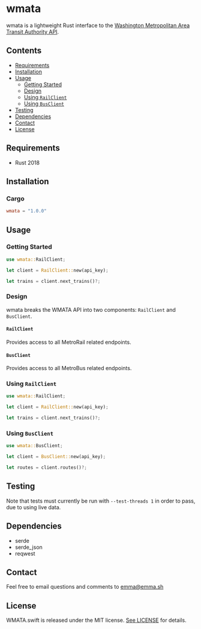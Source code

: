 # wmata
wmata is a lightweight Rust interface to the [Washington Metropolitan Area Transit Authority API](https://developer.wmata.com).

## Contents
- [Requirements](#requirements)
- [Installation](#installation)
- [Usage](#usage)
    - [Getting Started](#getting-started)
    - [Design](#design)
    - [Using `RailClient`](#using-railclient)
    - [Using `BusClient`](#using-busclient)
- [Testing](#testing)
- [Dependencies](#dependencies)
- [Contact](#contact)
- [License](#license)

## Requirements
- Rust 2018

## Installation

### Cargo
```toml
wmata = "1.0.0"
```

## Usage

### Getting Started
```rust
use wmata::RailClient;

let client = RailClient::new(api_key);

let trains = client.next_trains()?;
```

### Design
wmata breaks the WMATA API into two components: `RailClient` and `BusClient`.

#### `RailClient`
Provides access to all MetroRail related endpoints.

#### `BusClient`
Provides access to all MetroBus related endpoints.

### Using `RailClient`
```rust
use wmata::RailClient;

let client = RailClient::new(api_key);

let trains = client.next_trains()?;
```

### Using `BusClient`
```rust
use wmata::BusClient;

let client = BusClient::new(api_key);

let routes = client.routes()?;
```

## Testing
Note that tests must currently be run with `--test-threads 1` in order to pass, due to using live data.

## Dependencies
- serde
- serde_json
- reqwest

## Contact
Feel free to email questions and comments to [emma@emma.sh](mailto:emma@emma.sh)

## License

WMATA.swift is released under the MIT license. [See LICENSE](https://github.com/emma-foster/wmata/blob/master/LICENSE) for details.